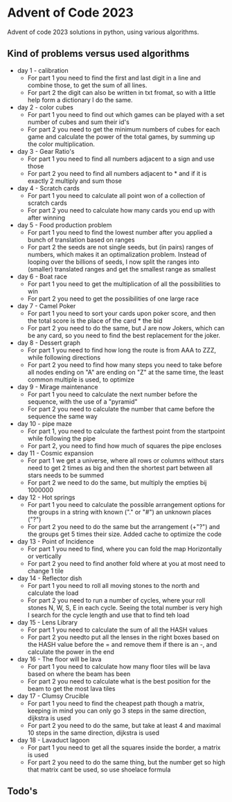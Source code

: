 # Advent of Code 2023
Advent of code 2023 solutions in python, using various algorithms.

## Kind of problems versus used algorithms

- day 1 - calibration
    - For part 1 you need to find the first and last digit in a line and combine those, to get the sum of all lines.
    - For part 2 the digit can also be written in txt fromat, so with a little help form a dictionary I do the same.
- day 2 - color cubes
    - For part 1 you need to find out which games can be played with a set number of cubes and sum their id's
    - For part 2 you need to get the minimum numbers of cubes for each game and calculate the power of the total games, by summing up the color multiplication.
- day 3 - Gear Ratio's
  - For part 1 you need to find all numbers adjacent to a sign and use those
  - For part 2 you need to find all numbers adjacent to * and if it is exactly 2 multiply and sum those
- day 4 - Scratch cards
  - For part 1 you need to calculate all point won of a collection of scratch cards
  - For part 2 you need to calculate how many cards you end up with after winning
- day 5 - Food production problem
  - For part 1 you need to find the lowest number after you applied a bunch of translation based on ranges
  - For part 2 the seeds are not single seeds, but (in pairs) ranges of numbers, which makes it an optimalization problem. Instead of looping over the billions of seeds, I now split the ranges into (smaller) translated ranges and get the smallest range as smallest
- day 6 - Boat race
  - For part 1 you need to get the multiplication of all the possibilities to win
  - For part 2 you need to get the possibilities of one large race
- day 7 - Camel Poker
  - For part 1 you need to sort your cards upon poker score, and then the total score is the place of the card * the bid
  - For part 2 you need to do the same, but J are now Jokers, which can be any card, so you need to find the best replacement for the joker.
- day 8 - Dessert graph
  - For part 1 you need to find how long the route is from AAA to ZZZ, while following directions
  - For part 2 you need to find how many steps you need to take before all nodes ending on "A" are ending on "Z" at the same time, the least common multiple is used, to optimize
- day 9 - Mirage maintenance
  - For part 1 you need to calculate the next number before the sequence, with the use of a "pyramid"
  - For part 2 you need to calculate the number that came before the sequence the same way
- day 10 - pipe maze
  - For part 1, you need to calculate the farthest point from the startpoint while following the pipe
  - For part 2, you need to find how much of squares the pipe encloses
- day 11 - Cosmic expansion
  - For part 1 we get a universe, where all  rows or columns without stars need to get 2 times as big and then the shortest part between all stars needs to be summed
  - For part 2 we need to do the same, but multiply the empties bij 1000000
- day 12 - Hot springs
  - For part 1 you need to calculate the possible arrangement options for the groups in a string with known ("." or "#") an unknown places ("?")
  - For part 2 you need to do the same but the arrangement (+"?") and the groups get 5 times their size. Added cache to optimize the code
- day 13 - Point of Incidence
  - For part 1 you need to find, where you can fold the map Horizontally or vertically
  - For part 2 you need to find another fold where at you at most need to change 1 tile
- day 14 - Reflector dish
  - For part 1 you need to roll all moving stones to the north and calculate the load
  - For part 2 you need to run a number of cycles, where your roll stones N, W, S, E in each cycle. Seeing the total number is very high I search for the cycle length and use that to find teh load
- day 15 - Lens Library
  - For part 1 you need to calculate the sum of all the HASH values
  - For part 2 you needto put all the lenses in the right boxes based on the HASH value before the = and remove them if there is an -, and calculate the power in the end
- day 16 - The floor will be lava
  - For part 1 you need to calculate how many floor tiles will be lava based on where the beam has been
  - For part 2 you need to calculate what is the best position for the beam to get the most lava tiles
- day 17 - Clumsy Crucible
  - For part 1 you need to find the cheapest path though a matrix, keeping in mind you can only go 3 steps in the same direction, dijkstra is used
  - For part 2 you need to do the same, but take at least 4 and maximal 10 steps in the same direction, dijkstra is used
- day 18 - Lavaduct lagoon
  - For part 1 you need to get all the squares inside the border, a matrix is used
  - For part 2 you need to do the same thing, but the number get so high that matrix cant be used, so use shoelace formula

## Todo's
